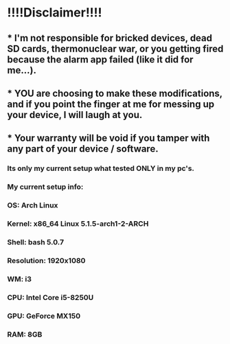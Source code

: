 # !!!!Disclaimer!!!!
## * I'm not responsible for bricked devices, dead SD cards, thermonuclear war, or you getting fired because the alarm app failed (like it did for me...). 
## * YOU are choosing to make these modifications, and if you point the finger at me for messing up your device, I will laugh at you. 
## * Your warranty will be void if you tamper with any part of your device / software.

### Its only my current setup what tested ONLY in my pc's.
### My current setup info:

### OS: Arch Linux
### Kernel: x86_64 Linux 5.1.5-arch1-2-ARCH
### Shell: bash 5.0.7
### Resolution: 1920x1080
### WM: i3
### CPU: Intel Core i5-8250U
### GPU: GeForce MX150
### RAM: 8GB
